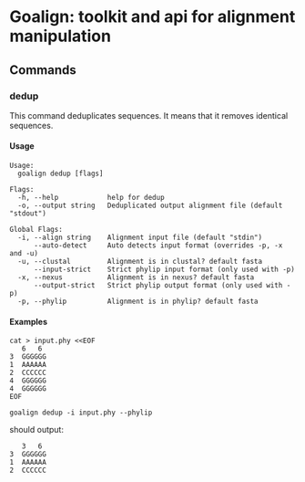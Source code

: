 # Goalign: toolkit and api for alignment manipulation

## Commands

### dedup
This command deduplicates sequences. It means that it removes identical sequences.

#### Usage
```
Usage:
  goalign dedup [flags]

Flags:
  -h, --help            help for dedup
  -o, --output string   Deduplicated output alignment file (default "stdout")

Global Flags:
  -i, --align string    Alignment input file (default "stdin")
      --auto-detect     Auto detects input format (overrides -p, -x and -u)
  -u, --clustal         Alignment is in clustal? default fasta
      --input-strict    Strict phylip input format (only used with -p)
  -x, --nexus           Alignment is in nexus? default fasta
      --output-strict   Strict phylip output format (only used with -p)
  -p, --phylip          Alignment is in phylip? default fasta
```

#### Examples

```
cat > input.phy <<EOF
   6   6
3  GGGGGG
1  AAAAAA
2  CCCCCC
4  GGGGGG
4  GGGGGG
EOF

goalign dedup -i input.phy --phylip
```

should output:
```
   3   6
3  GGGGGG
1  AAAAAA
2  CCCCCC
```
